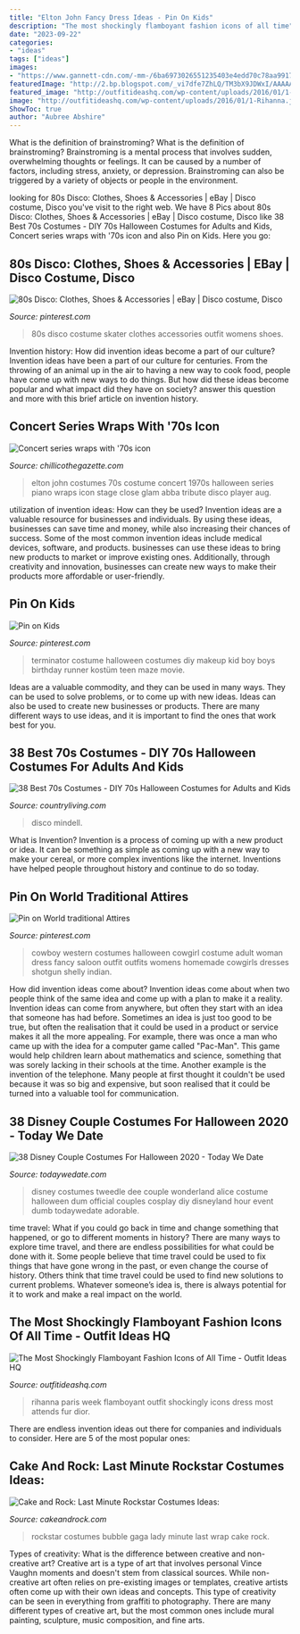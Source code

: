 ```yaml
---
title: "Elton John Fancy Dress Ideas - Pin On Kids"
description: "The most shockingly flamboyant fashion icons of all time"
date: "2023-09-22"
categories:
- "ideas"
tags: ["ideas"]
images:
- "https://www.gannett-cdn.com/-mm-/6ba6973026551235403e4edd70c78aa991783a7a/c=0-120-1456-2064&amp;r=537&amp;c=0-0-534-712/local/-/media/Chillicothe/2014/08/13/-cgo0814lgeltonjohntributeconcert.jpg20140813.jpg"
featuredImage: "http://2.bp.blogspot.com/_vi7dfe7ZhLQ/TM3bX9JDWxI/AAAAAAAAAx8/4_n74dkNpQY/s1600/DSC02063.JPG"
featured_image: "http://outfitideashq.com/wp-content/uploads/2016/01/1-Rihanna.jpg"
image: "http://outfitideashq.com/wp-content/uploads/2016/01/1-Rihanna.jpg"
ShowToc: true
author: "Aubree Abshire"
---
```



What is the definition of brainstroming?
What is the definition of brainstroming? Brainstroming is a mental process that involves sudden, overwhelming thoughts or feelings. It can be caused by a number of factors, including stress, anxiety, or depression. Brainstroming can also be triggered by a variety of objects or people in the environment.

	

		
looking for 80s Disco: Clothes, Shoes &amp; Accessories | eBay | Disco costume, Disco you've visit to the right web. We have 8 Pics about 80s Disco: Clothes, Shoes &amp; Accessories | eBay | Disco costume, Disco like 38 Best 70s Costumes - DIY 70s Halloween Costumes for Adults and Kids, Concert series wraps with &#039;70s icon and also Pin on Kids. Here you go:
		
    
## 80s Disco: Clothes, Shoes &amp; Accessories | EBay | Disco Costume, Disco

<img loading=lazy src="https://i.pinimg.com/736x/d8/9c/65/d89c65d705d24b470931318d2781fd60--disco-clothes-sirens.jpg" onerror="this.onerror=null;this.src='https://tse4.mm.bing.net/th?id=OIP.pmymMMLyAREjUB9EqWKW5gHaHa&amp;pid=15.1';" alt="80s Disco: Clothes, Shoes &amp; Accessories | eBay | Disco costume, Disco">

_Source: pinterest.com_

>80s disco costume skater clothes accessories outfit womens shoes. 

	

Invention history: How did invention ideas become a part of our culture?
Invention ideas have been a part of our culture for centuries. From the throwing of an animal up in the air to having a new way to cook food, people have come up with new ways to do things. But how did these ideas become popular and what impact did they have on society? answer this question and more with this brief article on invention history.

    
## Concert Series Wraps With &#039;70s Icon

<img loading=lazy src="https://www.gannett-cdn.com/-mm-/6ba6973026551235403e4edd70c78aa991783a7a/c=0-120-1456-2064&amp;r=537&amp;c=0-0-534-712/local/-/media/Chillicothe/2014/08/13/-cgo0814lgeltonjohntributeconcert.jpg20140813.jpg" onerror="this.onerror=null;this.src='https://tse4.mm.bing.net/th?id=OIP.IZ-ChozxlWN2Od8MXy-MWgHaJ4&amp;pid=15.1';" alt="Concert series wraps with &#039;70s icon">

_Source: chillicothegazette.com_

>elton john costumes 70s costume concert 1970s halloween series piano wraps icon stage close glam abba tribute disco player aug. 

	

utilization of invention ideas: How can they be used?
Invention ideas are a valuable resource for businesses and individuals. By using these ideas, businesses can save time and money, while also increasing their chances of success. Some of the most common invention ideas include medical devices, software, and products. businesses can use these ideas to bring new products to market or improve existing ones. Additionally, through creativity and innovation, businesses can create new ways to make their products more affordable or user-friendly.

    
## Pin On Kids

<img loading=lazy src="https://i.pinimg.com/originals/72/ed/f5/72edf573a0b8cf86b4f58d306366a0e4.jpg" onerror="this.onerror=null;this.src='https://tse3.mm.bing.net/th?id=OIP.xD0Wb75QiZF0ZljgseFyRQHaJ4&amp;pid=15.1';" alt="Pin on Kids">

_Source: pinterest.com_

>terminator costume halloween costumes diy makeup kid boy boys birthday runner kostüm teen maze movie. 

	

Ideas are a valuable commodity, and they can be used in many ways. They can be used to solve problems, or to come up with new ideas. Ideas can also be used to create new businesses or products. There are many different ways to use ideas, and it is important to find the ones that work best for you.

    
## 38 Best 70s Costumes - DIY 70s Halloween Costumes For Adults And Kids

<img loading=lazy src="https://hips.hearstapps.com/hmg-prod.s3.amazonaws.com/images/70s-halloween-costumes-disco-ball-1570115350.jpg?crop=1xw:1xh;center,top&amp;resize=480:*" onerror="this.onerror=null;this.src='https://tse1.mm.bing.net/th?id=OIP.71syRA5r716-DQFYRTnR6wHaLH&amp;pid=15.1';" alt="38 Best 70s Costumes - DIY 70s Halloween Costumes for Adults and Kids">

_Source: countryliving.com_

>disco mindell. 

	

What is Invention?
Invention is a process of coming up with a new product or idea. It can be something as simple as coming up with a new way to make your cereal, or more complex inventions like the internet. Inventions have helped people throughout history and continue to do so today.

    
## Pin On World Traditional Attires

<img loading=lazy src="https://i.pinimg.com/736x/86/86/79/8686796596a2bf7e22b6bdad430654cf--homemade-halloween-costumes-woman-halloween-costumes.jpg" onerror="this.onerror=null;this.src='https://tse1.mm.bing.net/th?id=OIP.13r1usf56IrbX7qvSccXKAHaRp&amp;pid=15.1';" alt="Pin on World traditional Attires">

_Source: pinterest.com_

>cowboy western costumes halloween cowgirl costume adult woman dress fancy saloon outfit outfits womens homemade cowgirls dresses shotgun shelly indian. 

	

How did invention ideas come about?
Invention ideas come about when two people think of the same idea and come up with a plan to make it a reality. Invention ideas can come from anywhere, but often they start with an idea that someone has had before. Sometimes an idea is just too good to be true, but often the realisation that it could be used in a product or service makes it all the more appealing. For example, there was once a man who came up with the idea for a computer game called "Pac-Man". This game would help children learn about mathematics and science, something that was sorely lacking in their schools at the time. Another example is the invention of the telephone. Many people at first thought it couldn't be used because it was so big and expensive, but soon realised that it could be turned into a valuable tool for communication.

    
## 38 Disney Couple Costumes For Halloween 2020 - Today We Date

<img loading=lazy src="https://todaywedate.com/wp-content/uploads/2019/04/Adorable-Disney-couple-costumes-that-are-straight-up-couple-goals-todaywedate.com-12.jpg" onerror="this.onerror=null;this.src='https://tse3.mm.bing.net/th?id=OIP.8mkt-4UacwcN8us3KRXCTgHaHa&amp;pid=15.1';" alt="38 Disney Couple Costumes For Halloween 2020 - Today We Date">

_Source: todaywedate.com_

>disney costumes tweedle dee couple wonderland alice costume halloween dum official couples cosplay diy disneyland hour event dumb todaywedate adorable. 

	

time travel: What if you could go back in time and change something that happened, or go to different moments in history?
There are many ways to explore time travel, and there are endless possibilities for what could be done with it. Some people believe that time travel could be used to fix things that have gone wrong in the past, or even change the course of history. Others think that time travel could be used to find new solutions to current problems. Whatever someone’s idea is, there is always potential for it to work and make a real impact on the world.

    
## The Most Shockingly Flamboyant Fashion Icons Of All Time - Outfit Ideas HQ

<img loading=lazy src="http://outfitideashq.com/wp-content/uploads/2016/01/1-Rihanna.jpg" onerror="this.onerror=null;this.src='https://tse1.mm.bing.net/th?id=OIP.oRMiu-QrRmvOfxVRLAJYxgHaLH&amp;pid=15.1';" alt="The Most Shockingly Flamboyant Fashion Icons of All Time - Outfit Ideas HQ">

_Source: outfitideashq.com_

>rihanna paris week flamboyant outfit shockingly icons dress most attends fur dior. 

	

There are endless invention ideas out there for companies and individuals to consider. Here are 5 of the most popular ones:

    
## Cake And Rock: Last Minute Rockstar Costumes Ideas:

<img loading=lazy src="http://2.bp.blogspot.com/_vi7dfe7ZhLQ/TM3bX9JDWxI/AAAAAAAAAx8/4_n74dkNpQY/s1600/DSC02063.JPG" onerror="this.onerror=null;this.src='https://tse1.mm.bing.net/th?id=OIP.l1VeFGu_sp2x7wnR20ymhQHaJ4&amp;pid=15.1';" alt="Cake and Rock: Last Minute Rockstar Costumes Ideas:">

_Source: cakeandrock.com_

>rockstar costumes bubble gaga lady minute last wrap cake rock. 

	

Types of creativity: What is the difference between creative and non-creative art?
Creative art is a type of art that involves personal Vince Vaughn moments and doesn't stem from classical sources. While non-creative art often relies on pre-existing images or templates, creative artists often come up with their own ideas and concepts. This type of creativity can be seen in everything from graffiti to photography. There are many different types of creative art, but the most common ones include mural painting, sculpture, music composition, and fine arts.

